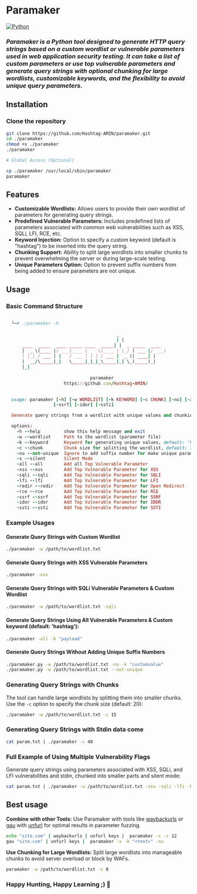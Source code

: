 # Paramaker

[![Python](https://img.shields.io/static/v1?label=&labelColor=lightblue&message=Python&color=blue&style=flat&logo=python&logoColor=black)]()

### ***Paramaker is a Python tool designed to generate HTTP query strings based on a custom wordlist or vulnerable parameters used in web application security testing. It can take a list of custom parameters or use top vulnerable parameters and generate query strings with optional chunking for large wordlists, customizable keywords, and the flexibility to avoid unique query parameters.***

## Installation

### Clone the repository

```bash
git clone https://github.com/Hashtag-AMIN/paramaker.git
cd ./paramaker
chmod +x ./paramaker
./paramaker

# Global Access (Optional)

cp ./paramaker /usr/local/sbin/paramaker
paramaker
```

## Features

- **Customizable Wordlists:** Allows users to provide their own wordlist of parameters for generating query strings.
- **Predefined Vulnerable Parameters:** Includes predefined lists of parameters associated with common web vulnerabilities such as XSS, SQLi, LFI, RCE, etc.
- **Keyword Injection:** Option to specify a custom keyword (default is "hashtag") to be inserted into the query string.
- **Chunking Support:** Ability to split large wordlists into smaller chunks to prevent overwhelming the server or during large-scale testing.
- **Unique Parameters Option:** Option to prevent suffix numbers from being added to ensure parameters are not unique.


## Usage

### Basic Command Structure

```ruby

  └─# ./paramaker -h                          
                                                    
                                          _                 
                                          | |                
      ____  _____  ____ _____ ____  _____| |  _ _____  ____ 
      |  _ \(____ |/ ___|____ |    \(____ | |_/ ) ___ |/ ___)
      | |_| / ___ | |   / ___ | | | / ___ |  _ (| ____| |    
      |  __/\_____|_|   \_____|_|_|_\_____|_| \_)_____)_|    
      |_|                                                 
    
                                paramaker
                      https://github.com/Hashtag-AMIN/   
                      

  usage: paramaker [-h] [-w WORDLIST] [-k KEYWORD] [-c CHUNK] [-nu] [-all] [-xss] [-sqli] [-lfi] [-redir] [-rce]
                  [-ssrf] [-idor] [-ssti]

  Generate query strings from a wordlist with unique values and chunking and top parameters.

  options:
    -h --help         show this help message and exit
    -w --wordlist     Path to the wordlist (parameter file)
    -k --keyword      Keyword for generating unique values, default: 'hashtag'
    -c --chunk        Chunk size for splitting the wordlist, default: 20
    -nu --not-unique  Ignore to add suffix number for make unique parameter value
    -s --silent       Silent Mode
    -all --all        Add all Top Vulnerable Parameter
    -xss --xss        Add Top Vulnerable Parameter for XSS
    -sqli --sqli      Add Top Vulnerable Parameter for SQLI
    -lfi --lfi        Add Top Vulnerable Parameter for LFI
    -redir --redir    Add Top Vulnerable Parameter for Open Redirect
    -rce --rce        Add Top Vulnerable Parameter for RCE
    -ssrf --ssrf      Add Top Vulnerable Parameter for SSRF
    -idor --idor      Add Top Vulnerable Parameter for IDOR
    -ssti --ssti      Add Top Vulnerable Parameter for SSTI


```

### Example Usages

#### Generate Query Strings with Custom Wordlist

```bash
./paramaker -w /path/to/wordlist.txt
```

#### Generate Query Strings with XSS Vulnerable Parameters

```bash
./paramaker -xss 
```

#### Generate Query Strings with SQLi Vulnerable Parameters & Custom Wordlist

```bash
./paramaker -w /path/to/wordlist.txt -sqli
```

#### Generate Query Strings Using All Vulnerable Parameters & Custom keyword (default: 'hashtag'):

```bash
./paramaker -all -k "payload"
```

#### Generate Query Strings Without Adding Unique Suffix Numbers

```bash
./paramaker.py -w /path/to/wordlist.txt -nu -k "customvalue"
./paramaker.py -w /path/to/wordlist.txt --not-unique
```

### Generating Query Strings with Chunks

The tool can handle large wordlists by splitting them into smaller chunks. Use the `-c` option to specify the chunk size (default: 20):

```bash
./paramaker -w /path/to/wordlist.txt -c 15
```

### Generating Query Strings with Stdin data come

```bash
cat param.txt | ./paramaker -c 40
```

### Full Example of Using Multiple Vulnerability Flags

Generate query strings using parameters associated with XSS, SQLi, and LFI vulnerabilities and stdin, chunked into smaller parts and silent mode:

```bash
cat param.txt | ./paramaker -w /path/to/wordlist.txt -xss -sqli -lfi -k "attack-payload" -c 12 -nu -s
```

## Best usage

**Combine with other Tools:** Use Paramaker with tools like [waybackurls](https://github.com/tomnomnom/waybackurls) or [gau](https://github.com/lc/gau) with [unfurl](https://github.com/tomnomnom/unfurl) for optimal results in parameter fuzzing.

```bash
echo "site.com" | waybackurls | unfurl keys |  paramaker -s -c 12
gau "site.com" | unfurl keys |  paramaker -s -k "<test>" -nu
```

**Use Chunking for Large Wordlists:** Split large wordlists into manageable chunks to avoid server overload or block by WAFs.
```bash
paramaker -w /path/to/wordlist.txt -c 8
```

### Happy Hunting, Happy Learning ;) 🎯
